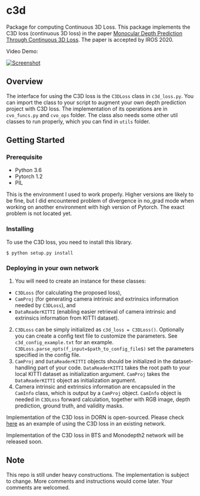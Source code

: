 # c3d
Package for computing Continuous 3D Loss. This package implements the C3D loss (continuous 3D loss) in the paper [Monocular Depth Prediction Through Continuous 3D Loss](https://arxiv.org/abs/2003.09763). The paper is accepted by IROS 2020. 

Video Demo: 

[![Screenshot](https://img.youtube.com/vi/gDfAfD4yHuM/maxresdefault.jpg)](https://youtu.be/gDfAfD4yHuM)

## Overview
The interface for using the C3D loss is the `C3DLoss` class in `c3d_loss.py`. You can import the class to your script to augment your own depth prediction project with C3D loss. The implementation of its operations are in `cvo_funcs.py` and `cvo_ops` folder. The class also needs some other util classes to run properly, which you can find in `utils` folder. 

## Getting Started

### Prerequisite
* Python 3.6
* Pytorch 1.2
* PIL

This is the environment I used to work properly. Higher versions are likely to be fine, but I did encountered problem of divergence in no_grad mode when working on another environment with high version of Pytorch. The exact problem is not located yet. 

### Installing
To use the C3D loss, you need to install this library. 
```shell
$ python setup.py install
```
### Deploying in your own network
1. You will need to create an instance for these classes: 
* `C3DLoss` (for calculating the proposed loss), 
* `CamProj` (for generating camera intrinsic and extrinsics information needed by `C3DLoss`), and 
* `DataReaderKITTI` (enabling easier retrieval of camera intrinsic and extrinsics information from KITTI dataset). 
2. `C3DLoss` can be simply initialized as `c3d_loss = C3DLoss()`. Optionally you can create a config text file to customize the parameters. See `c3d_config_example.txt` for an example. `C3DLoss.parse_opts(f_input=$path_to_config_file$)` set the parameters specified in the config file. 
3. `CamProj` and `DataReaderKITTI` objects should be initialized in the dataset-handling part of your code. `DataReaderKITTI` takes the root path to your local KITTI dataset as initialization argument. `CamProj` takes the `DataReaderKITTI` object as initialization argument. 
4. Camera intrinsic and extrinsics information are encapsuled in the `CamInfo` class, which is output by a `CamProj` object. `CamInfo` object is needed in `C3DLoss` forward calculation, together with RGB image, depth prediction, ground truth, and validity masks. 

Implementation of the C3D loss in DORN is open-sourced. Please check [here](https://github.com/minghanz/SupervisedDepthPrediction) as an example of using the C3D loss in an existing network. 

Implementation of the C3D loss in BTS and Monodepth2 network will be released soon. 

## Note
This repo is still under heavy constructions. The implementation is subject to change. More comments and instructions would come later. Your comments are welcomed. 
